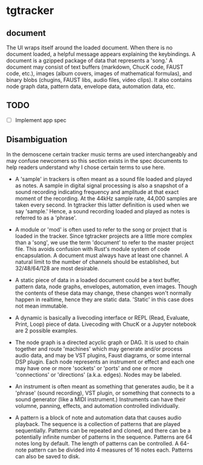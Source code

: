 # tgtracker

## document

The UI wraps itself around the loaded document. When there is no document loaded, a helpful message appears explaining the keybindings. A document is a gzipped package of data that represents a 'song.' A document may consist of text buffers (markdown, ChucK code, FAUST code, etc.), images (album covers, images of mathematical formulas), and binary blobs (chugins, FAUST libs, audio files, video clips). It also contains node graph data, pattern data, envelope data, automation data, etc.

## TODO

- [ ] Implement app spec

## Disambiguation

In the demoscene certain tracker music terms are used interchangeably and may confuse newcomers so this section exists in the spec documents to help readers understand why I chose certain terms to use here.

- A 'sample' in trackers is often meant as a sound file loaded and played as notes. A sample in digital signal processing is also a snapshot of a sound recording indicating frequency and amplitude at that exact moment of the recording. At the 44kHz sample rate, 44,000 samples are taken every second. In tgtracker this latter definition is used when we say 'sample.' Hence, a sound recording loaded and played as notes is referred to as a 'phrase'.

- A module or 'mod' is often used to refer to the song or project that is loaded in the tracker. Since tgtracker projects are a little more complex than a 'song', we use the term 'document' to refer to the master project file. This avoids confusion with Rust's module system of code encapsulation. A document must always have at least one channel. A natural limit to the number of channels should be established, but 32/48/64/128 are most desirable.

- A static piece of data in a loaded document could be a text buffer, pattern data, node graphs, envelopes, automation, even images. Though the contents of these data may change, these changes won't normally happen in realtime, hence they are static data. 'Static' in this case does not mean immutable.

- A dynamic is basically a livecoding interface or REPL (Read, Evaluate, Print, Loop) piece of data. Livecoding with ChucK or a Jupyter notebook are 2 possible examples.

- The node graph is a directed acyclic graph or DAG. It is used to chain together and route 'machines' which may generate and/or process audio data, and may be VST plugins, Faust diagrams, or some internal DSP plugin. Each node represents an instrument or effect and each one may have one or more 'sockets' or 'ports' and one or more 'connections' or  'directions' (a.k.a. edges). Nodes may be labeled.

- An instrument is often meant as something that generates audio, be it a 'phrase' (sound recording), VST plugin, or something that connects to a sound generator (like a MIDI instrument.) Instruments can have their volumne, panning, effects, and automation controlled individually.

- A pattern is a block of note and automation data that causes audio playback. The sequence is a collection of patterns that are played sequentially. Patterns can be repeated and cloned, and there can be a potentially infinite number of patterns in the sequence. Patterns are 64 notes long by default. The length of patterns can be controlled. A 64-note pattern can be divided into 4 measures of 16 notes each. Patterns can also be saved to disk.